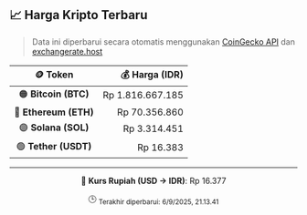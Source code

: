 

<!-- HARGA_KRIPTO -->
## 📈 Harga Kripto Terbaru

> Data ini diperbarui secara otomatis menggunakan [CoinGecko API](https://www.coingecko.com/) dan [exchangerate.host](https://exchangerate.host/)

<div align="center">

| 🪙 Token | 💰 Harga (IDR) |
|:------:|---------------:|
| 🟠 **Bitcoin (BTC)**   | Rp 1.816.667.185 |
| 🔵 **Ethereum (ETH)**  | Rp 70.356.860 |
| 🟣 **Solana (SOL)**    | Rp 3.314.451 |
| 🟢 **Tether (USDT)**   | Rp 16.383 |

---

💱 **Kurs Rupiah (USD → IDR)**: Rp 16.377

🕒 <sub>Terakhir diperbarui: 6/9/2025, 21.13.41</sub>

</div>
<!-- /HARGA_KRIPTO -->